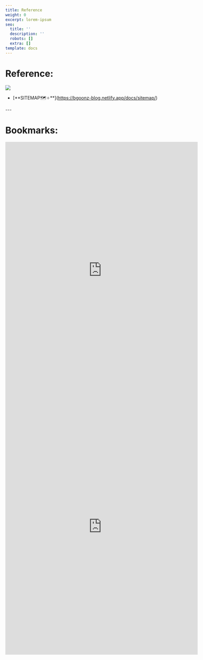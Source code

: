 ```yaml
---
title: Reference
weight: 0
excerpt: lorem-ipsum
seo:
  title: ''
  description: ''
  robots: []
  extra: []
template: docs
---
```

# Reference:



![](images/map.jpg)

*   \[\*\*SITEMAP🗺🟈\*\*]\(https://bgoonz-blog.netlify.app/docs/sitemap/)



\---

# Bookmarks:


<iframe src="https://bgoonz-bookmarks.netlify.app/" height="800px" width="600px!important" scrolling="yes" frameborder="no" loading="lazy" allowtransparency="true" allowfullscreen="true" title="YouTube video
        player" frameborder="0" allow="accelerometer; autoplay; clipboard-write;
        encrypted-media; gyroscope; picture-in-picture" allowfullscreen></iframe>



<iframe src="https://bgoonz-bookmarks.netlify.app/" height="800px" width="600px!important" scrolling="yes" frameborder="no" loading="lazy" allowtransparency="true" allowfullscreen="true" title="YouTube video
        player" frameborder="0" allow="accelerometer; autoplay; clipboard-write;
        encrypted-media; gyroscope; picture-in-picture" allowfullscreen></iframe>